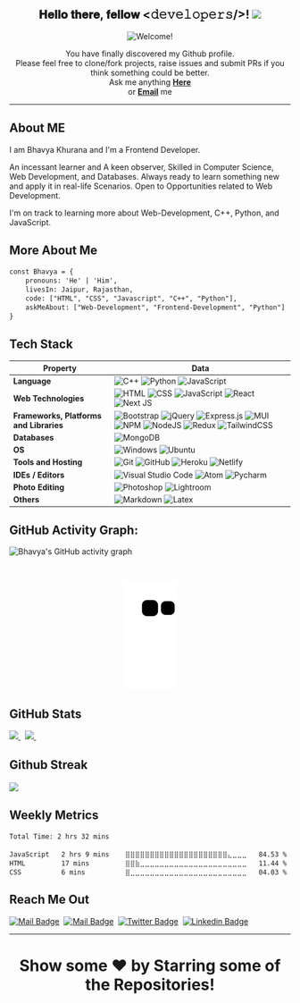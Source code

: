 <div align="center">
<h2> 𝐇𝐞𝐥𝐥𝐨 𝐭𝐡𝐞𝐫𝐞, 𝐟𝐞𝐥𝐥𝐨𝐰 <𝚍𝚎𝚟𝚎𝚕𝚘𝚙𝚎𝚛𝚜/>! <img src="https://user-images.githubusercontent.com/1303154/88677602-1635ba80-d120-11ea-84d8-d263ba5fc3c0.gif" width="30px"></h2>
</div>

<div align="center"><img src="https://readme-typing-svg.herokuapp.com?color=%23FFD617&size=20&multiline=true&width=515&lines=Welcome+to+TheNewC0der-24's+Github+Profile" alt="Welcome!"/></div>

<p align="center"> You have finally discovered my Github profile. <br>
Please feel free to clone/fork projects, raise issues and submit PRs if you think something could be better. <br>
Ask me anything <a href="https://github.com/TheNewC0der-24/TheNewC0der-24/issues/new"><b>Here</b></a><br>
or <a href="mailto:khuranabhavya24@gmail.com"><b>Email</b></a> me</p>

---

## About ME
I am Bhavya Khurana and I'm a Frontend Developer.

An incessant learner and A keen observer, Skilled in Computer Science, Web Development, and Databases. Always ready to learn something new and apply it in real-life Scenarios. Open to Opportunities related to Web Development.

I'm on track to learning more about Web-Development, C++, Python, and JavaScript.

## More About Me
```
const Bhavya = {
    pronouns: 'He' | 'Him',
    livesIn: Jaipur, Rajasthan,
    code: ["HTML", "CSS", "Javascript", "C++", "Python"],
    askMeAbout: ["Web-Development", "Frontend-Development", "Python"]
}
```

## Tech Stack
Property | Data
--- | --- 
**Language** | ![C++](https://img.shields.io/badge/-C++-05122A?style=flat&logo=C%2B%2B&logoColor=00599C) ![Python](https://img.shields.io/badge/-Python-05122A?style=flat&logo=python&logoColor=ffdd54) ![JavaScript](https://img.shields.io/badge/-JavaScript-05122A?style=flat&logo=javascript&logoColor=%23F7DF1E)
**Web Technologies**  | ![HTML](https://img.shields.io/badge/-HTML-05122A?style=flat&logo=HTML5) ![CSS](https://img.shields.io/badge/-CSS-05122A?style=flat&logo=CSS3&logoColor=1572B6) ![JavaScript](https://img.shields.io/badge/-JavaScript-05122A?style=flat&logo=javascript) ![React](https://img.shields.io/badge/-React-05122A?style=flat&logo=react) ![Next JS](https://img.shields.io/badge/-Next-05122A?style=flat&logo=next.js)
**Frameworks, Platforms and Libraries** | ![Bootstrap](https://img.shields.io/badge/-Bootstrap-05122A?style=flat&logo=bootstrap&logoColor=563D7C) ![jQuery](https://img.shields.io/badge/-jQuery-05122A?style=flat&logo=jQuery&logoColor=0769ad) ![Express.js](https://img.shields.io/badge/-express.js-05122A?style=flat&logo=express&logoColor=%2361DAFB) ![MUI](https://img.shields.io/badge/-MUI-05122A?style=flat&logo=mui&logoColor=%230081CB) ![NPM](https://img.shields.io/badge/-NPM-05122A?style=flat&logo=npm&logoColor=white) ![NodeJS](https://img.shields.io/badge/-node.js-05122A?style=flat&logo=node.js&logoColor=6DA55F) ![Redux](https://img.shields.io/badge/-Redux-05122A?style=flat&logo=redux&logoColor=%23593d88) ![TailwindCSS](https://img.shields.io/badge/-TailwindCSS-05122A?style=flat&logo=tailwind-css&logoColor=%2338B2AC)      
**Databases**  | ![MongoDB](https://img.shields.io/badge/-MongoDB-05122A?style=flat&logo=mongodb)
**OS**  | ![Windows](https://img.shields.io/badge/-Windows-05122A?style=flat&logo=windows&logoColor=0078D6) ![Ubuntu](https://img.shields.io/badge/-Ubuntu-05122A?style=flat&logo=ubuntu&logoColor=E95420)
**Tools and Hosting**  | ![Git](https://img.shields.io/badge/-Git-05122A?style=flat&logo=git) ![GitHub](https://img.shields.io/badge/-GitHub-05122A?style=flat&logo=github) ![Heroku](https://img.shields.io/badge/-Heroku-05122A?style=flat&logo=Heroku&logoColor=%23430098) ![Netlify](https://img.shields.io/badge/-Netlify-05122A?style=flat&logo=Netlify)
**IDEs / Editors** | ![Visual Studio Code](https://img.shields.io/badge/-Visual%20Studio%20Code-05122A?style=flat&logo=visual-studio-code&logoColor=007ACC) ![Atom](https://img.shields.io/badge/-Atom-05122A?style=flat&logo=Atom&logoColor=%2366595C) ![Pycharm](https://img.shields.io/badge/-Pycharm-05122A?style=flat&logo=Pycharm&logoColor=a1eb34)
**Photo Editing** | ![Photoshop](https://img.shields.io/badge/-Photoshop-05122A?style=flat&logo=adobe-photoshop) ![Lightroom](https://img.shields.io/badge/-Lightroom-05122A?style=flat&logo=adobe-Lightroom)
**Others** | ![Markdown](https://img.shields.io/badge/-Markdown-05122A?style=flat&logo=markdown) ![Latex](https://img.shields.io/badge/-Latex-05122A?style=flat&logo=Latex&logoColor=1f8f75)

<!-- > Programming

![C++](https://img.shields.io/badge/-C++-05122A?style=flat&logo=C%2B%2B&logoColor=00599C)&nbsp;
![Python](https://img.shields.io/badge/-Python-05122A?style=flat&logo=python)&nbsp;
![JavaScript](https://img.shields.io/badge/-JavaScript-05122A?style=flat&logo=javascript)&nbsp;

> Web Technologies

![HTML](https://img.shields.io/badge/-HTML-05122A?style=flat&logo=HTML5)&nbsp;
![CSS](https://img.shields.io/badge/-CSS-05122A?style=flat&logo=CSS3&logoColor=1572B6)&nbsp;
![JavaScript](https://img.shields.io/badge/-JavaScript-05122A?style=flat&logo=javascript)&nbsp;
![React](https://img.shields.io/badge/-React-05122A?style=flat&logo=react)&nbsp;
![Next JS](https://img.shields.io/badge/-Next-05122A?style=flat&logo=next.js);

> Frameworks

![Bootstrap](https://img.shields.io/badge/-Bootstrap-05122A?style=flat&logo=bootstrap&logoColor=563D7C)&nbsp;
![jQuery](https://img.shields.io/badge/-jQuery-05122A?style=flat&logo=jQuery&logoColor=0769ad)

> Tools

![Git](https://img.shields.io/badge/-Git-05122A?style=flat&logo=git)&nbsp;
![GitHub](https://img.shields.io/badge/-GitHub-05122A?style=flat&logo=github)&nbsp;
![Heroku](https://img.shields.io/badge/-Heroku-05122A?style=flat&logo=Heroku)&nbsp;
![Netlify](https://img.shields.io/badge/-Netlify-05122A?style=flat&logo=Netlify)&nbsp;

> Code Editors

![Visual Studio Code](https://img.shields.io/badge/-Visual%20Studio%20Code-05122A?style=flat&logo=visual-studio-code&logoColor=007ACC)&nbsp;
![Atom](https://img.shields.io/badge/-Atom-05122A?style=flat&logo=Atom)&nbsp;
![Pycharm](https://img.shields.io/badge/-Pycharm-05122A?style=flat&logo=Pycharm&logoColor=a1eb34)&nbsp;

> Photo Editing

![Photoshop](https://img.shields.io/badge/-Photoshop-05122A?style=flat&logo=adobe-photoshop)&nbsp;
![Lightroom](https://img.shields.io/badge/-Lightroom-05122A?style=flat&logo=adobe-Lightroom)&nbsp;

> Others

![Markdown](https://img.shields.io/badge/-Markdown-05122A?style=flat&logo=markdown)&nbsp;
![Latex](https://img.shields.io/badge/-Latex-05122A?style=flat&logo=Latex&logoColor=1f8f75) -->

## GitHub Activity Graph:
![Bhavya's GitHub activity graph](https://activity-graph.herokuapp.com/graph?username=TheNewC0der-24&hide_border=true&theme=redical)

<br>

<p align="center">
  <img src="https://github.com/TheNewC0der-24/TheNewC0der-24/blob/output/github-contribution-grid-snake.svg" alt="snake">
</p>

## GitHub Stats
<a href="https://github.com/TheNewC0der-24/github-readme-stats">
  <img width=400 src="https://github-readme-stats.vercel.app/api?username=TheNewC0der-24&show_icons=true&theme=radical&hide_border=true" />
</a>&nbsp;
<a href="https://github.com/TheNewC0der-24/github-readme-stats">
  <img width=400 src="https://github-readme-stats.vercel.app/api/top-langs/?username=TheNewC0der-24&theme=radical&layout=compact&bg_color=0D1117&hide_border=true" />
</a>&nbsp;

## Github Streak
<a href="https://github.com/TheNewC0der-24/github-readme-stats">
<img src="https://github-readme-streak-stats.herokuapp.com/?user=TheNewC0der-24&theme=radical" width=400 align="center"></img>
</a>

## Weekly Metrics
<!--START_SECTION:waka-->

```text
Total Time: 2 hrs 32 mins

JavaScript   2 hrs 9 mins    ⣿⣿⣿⣿⣿⣿⣿⣿⣿⣿⣿⣿⣿⣿⣿⣿⣿⣿⣿⣿⣿⣄⣀⣀⣀   84.53 %
HTML         17 mins         ⣿⣿⣷⣀⣀⣀⣀⣀⣀⣀⣀⣀⣀⣀⣀⣀⣀⣀⣀⣀⣀⣀⣀⣀⣀   11.44 %
CSS          6 mins          ⣿⣀⣀⣀⣀⣀⣀⣀⣀⣀⣀⣀⣀⣀⣀⣀⣀⣀⣀⣀⣀⣀⣀⣀⣀   04.03 %
```

<!--END_SECTION:waka-->

## Reach Me Out
[![Mail Badge](https://img.shields.io/badge/-khuranabhavya24-c0392b?style=flat&labelColor=c0392b&logo=gmail&logoColor=white)](mailto:khuranabhavya24@gmail.com)&nbsp;
[![Mail Badge](https://img.shields.io/badge/-@__khurana__._-8a3ab9?style=flat&labelColor=8a3ab9&logo=instagram&logoColor=white)](https://instagram.com/__khurana__._)&nbsp;
[![Twitter Badge](https://img.shields.io/badge/-@Bhavya06001699-1ca0f1?style=flat&labelColor=1ca0f1&logo=twitter&logoColor=white&link=https://twitter.com/Ipenywis)](https://twitter.com/Bhavya06001699)&nbsp;
[![Linkedin Badge](https://img.shields.io/badge/-bhavyakhurana24-0e76a8?style=flat&labelColor=0e76a8&logo=linkedin&logoColor=white)](https://www.linkedin.com/in/bhavyakhurana24/)

---
<h1 align="center">Show some  ❤️  by Starring some of the Repositories!</h1>
